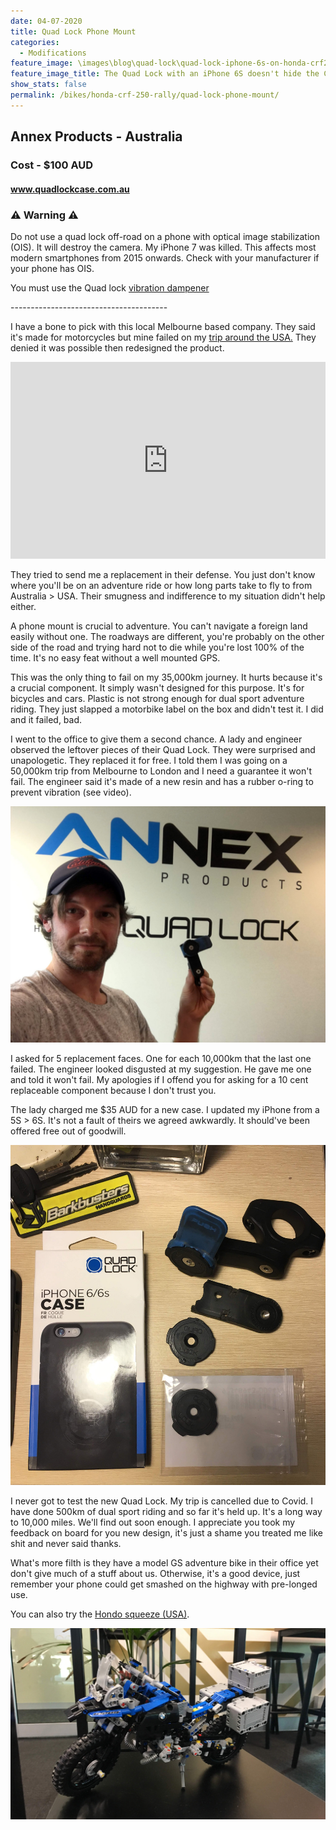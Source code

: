 ```yaml
---
date: 04-07-2020
title: Quad Lock Phone Mount
categories:
  - Modifications
feature_image: \images\blog\quad-lock\quad-lock-iphone-6s-on-honda-crf250-rally
feature_image_title: The Quad Lock with an iPhone 6S doesn't hide the CRF250 Rally instrument panel 👌
show_stats: false
permalink: /bikes/honda-crf-250-rally/quad-lock-phone-mount/
---
```

<h2>Annex Products - Australia</h2>
<h3>Cost - $100 AUD</h3>
<h4>
  <a href="https://www.quadlockcase.com.au/">www.quadlockcase.com.au</a>
</h4>
<h3>⚠️ Warning ⚠️</h3>
<p>Do not use a quad lock off-road on a phone with optical image stabilization (OIS). It will destroy the camera. My iPhone 7 was killed. This affects most modern smartphones from 2015 onwards. Check with your manufacturer if your phone has OIS.</p> 

<p>You must use the Quad lock <a href="https://www.quadlockcase.com.au/products/vibration-dampener" target="_blank">vibration dampener</a></p>

<p>---------------------------------------</p>

<p>
  I have a bone to pick with this local Melbourne based company. They said it's made for motorcycles but mine failed on my <a href="{% post_url 2018-11-03-usa-tour %}">
  trip around the USA.</a> They denied it was possible then redesigned the product.
</p>

<iframe width="100%" height="315" src="https://www.youtube.com/embed/lU8CZgYAmo8" frameborder="0" allow="accelerometer; autoplay; encrypted-media; gyroscope; picture-in-picture" allowfullscreen></iframe>

<p>
  They tried to send me a replacement in their defense. You just don't know where you'll be on an adventure ride or how long parts take to fly to from Australia > USA. Their smugness and indifference to my situation didn't help either.
</p>

<p>
  A phone mount is crucial to adventure. You can't navigate a foreign land easily without one. The roadways are different, you're probably on the other side of the road and trying hard not to die while you're lost 100% of the time. It's no easy feat without a well mounted GPS.
</p>

<p>
  This was the only thing to fail on my 35,000km journey. It hurts because it's a crucial component. It simply wasn't designed for this purpose. It's for bicycles and cars. Plastic is not strong enough for dual sport adventure riding. They just slapped a motorbike label on the box and didn't test it. I did and it failed, bad. 
</p>

<p>
  I went to the office to give them a second chance. A lady and engineer observed the leftover pieces of their Quad Lock. They were surprised and unapologetic. They replaced it for free. I told them I was going on a 50,000km trip from Melbourne to London and I need a guarantee it won't fail. The engineer said it's made of a new resin and has a rubber o-ring to prevent vibration (see video).
</p>

<picture>
  <source srcset="\images\blog\quad-lock\dylan-george-field-outside-the-quad-lock-office-melbourne.webp">
  <img src="\images\blog\quad-lock\dylan-george-field-outside-the-quad-lock-office-melbourne.jpg" alt="Dylan George Field outside the Quad Lock office" />
</picture>

<p>
  I asked for 5 replacement faces. One for each 10,000km that the last one failed. The engineer looked disgusted at my suggestion. He gave me one and told it won't fail. My apologies if I offend you for asking for a 10 cent replaceable component because I don't trust you.
</p>

<p>
  The lady charged me $35 AUD for a new case. I updated my iPhone from a 5S > 6S. It's not a fault of theirs we agreed awkwardly. It should've been offered free out of goodwill.
</p>

<picture>
  <source srcset="\images\blog\quad-lock\new-and-old-parts-of-the-quad-lock.webp">
  <img src="\images\blog\quad-lock\new-and-old-parts-of-the-quad-lock.jpg" alt="The new and remains of my old Quad Lock" />
</picture>

<p>
  I never got to test the new Quad Lock. My trip is cancelled due to Covid. I have done 500km of dual sport riding and so far it's held up. It's a long way to 10,000 miles. We'll find out soon enough. I appreciate you took my feedback on board for you new design, it's just a shame you treated me like shit and never said thanks.
</p>

<p>
  What's more filth is they have a model GS adventure bike in their office yet don't give much of a stuff about us. Otherwise, it's a good device, just remember your phone could get smashed on the highway with pre-longed use.
</p>

<p>
  You can also try the <a href="https://shop-hondogarage.com/products/perfect-squeeze-phone-mount" target="_blank">Hondo squeeze (USA)</a>.
</p>

<picture>
  <source srcset="\images\blog\quad-lock\a-lego-bmw-gs-at-the-quad-lock-office.webp">
  <img src="\images\blog\quad-lock\a-lego-bmw-gs-at-the-quad-lock-office.jpg" alt="A lego BMW 1200GS at the Quad Lock office" />
</picture>

